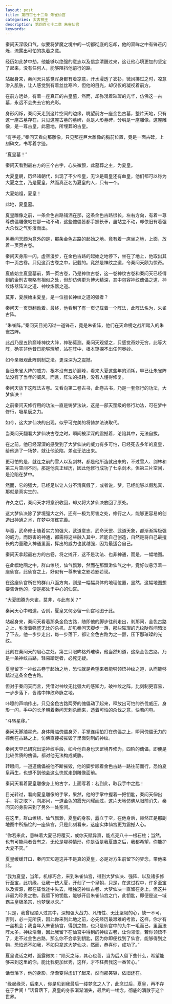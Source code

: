 ```yaml
---
layout: post
title: 第四百七十二章 朱雀仙宫
categories: 太古神王
description: 第四百七十二章 朱雀仙宫
keywords:
---
```


秦问天深吸口气，似要将梦魔之境中的一切都彻底的忘却，他的双眸之中有锋芒闪烁，流露出可怕的执着之意。

经历如此梦中劫，他能够以绝强的意志以及信念清醒过来，这让他心境更加的坚定了起来，没有任何人，能够阻挡他前行的路。

站起身来，秦问天只感觉浑身都有着凉意，汗水浸透了衣衫，微风拂过之时，凉意渗入肌肤，让人感觉到有着丝丝寒冷，但他的目光，却仅仅的凝视着前方。

在前方远处，有着一座真正的古皇墓，然而，却弥漫着璀璨的光华，仿佛这一古墓，永远不会失去它的光彩。

身形闪烁，秦问天走到这片空间的边缘，眺望前方一座金色古墓，整片天地，只有这一座古墓存在，只见这座古墓的墓碑，竟是人形墓碑，分明是一座雕像，这座雕像，是一尊古皇，此墓地，所埋葬的古皇。

“有字迹。”秦问天看向那雕像，只见那座巨大雕像的胸前位置，竟是一面古碑，上刻碑文，书写着字迹。

“夏皇墓！”

秦问天看到最右方的三个古字，心头微颤，此墓葬之主，为夏皇。

大夏皇朝，历经诸朝代，出现了不少帝皇，无论是霸皇还有血皇，他们都可以称为大夏之主，乃是夏皇，然而真正名为夏皇的人，只有一个。

大夏始祖，夏皇！

此地，夏皇墓。

夏皇雕像之前，一条金色古路铺洒在那，这条金色古路很长，左右方向，有着一尊尊傀儡雕像站在那一动不动，这些傀儡皆都手握长矛，虽站立不动，却依旧有着强大杀伐之气弥漫而出。

另秦问天颇为意外的是，那条金色古路的起始之地。竟有着一席坐之地，上面，放着一页页古卷。

秦问天身形一闪，虚空漫步，在金色古路的起始之地停下，坐在了地上，他取出其中一页古卷。只见这页古卷之中，记载的。竟然是神纹之道，令秦问天颇为惊奇。

夏族始主夏皇墓前，第一页古卷，乃是神纹古卷，这一卷神纹古卷和秦问天已经得到的金刑古卷略有相似之处，但却仿佛更为博大精深，其中包容神纹傀儡之道、神纹炼器阵法之道、神纹炼器之道。

莫非，夏族始主夏皇，是一位擅长神纹之道的强者？

秦问天一页页翻动着。最终，他看到了有一页记载着一个阵法，此阵法名为，朱雀古阵。

“朱雀阵。”秦问天目光闪过一道锋芒，竟是朱雀阵，他们在天命榜之战所踏入的朱雀古阵。

此战乃是五阶巅峰神纹大阵，神秘莫测。秦问天观望之，只感觉奇妙无穷，此等大阵，确实非他昔日能够理解，站在阵中，根本窥探不出任何奥妙。

如今亲眼观此阵刻制之法。更深深为之震撼。

当日朱雀大阵的威力，根本没有五阶巅峰，看来大夏这些年的消耗，早已让朱雀阵法没有了当年的威风，而且，阵法的损耗，没有人懂得修复。

秦问天放下这阵法古卷。又看向第二卷古书，此卷古书，乃是一套修行的功法，大梦仙决！

之前秦问天修行用的功法一直是铸梦法诀，这是一部天罡级的修行功法，可在梦中修行，吸星辰之力。

如今，这大梦仙决的出现，似乎可完美的将铸梦法诀取代。

当秦问天翻看大梦仙决古卷之时，瞬间被深深的震撼着，沦陷其中，无法自拔。

在之前，他已经深深的感受到了大梦仙决的威力有多可怕，已经死去多年的夏皇，给他造了一场梦，就让他沦陷，差点无法出来。

更可怕的是，就连之前的雪人以及剑林，都是他所造就出来的，不过雪人、剑林和第三片空间不同，那是他真正经历，因此他修行成功了七杀剑术，但第三片空间，是沦陷在梦中。

然而，它的强大，已经足以让人分不清真假了，或者说，梦，已经能够以假乱真，那就是真实生的。

许久之后，秦问天才将意识收回，却又将大梦仙决放回了原处。

这大梦仙决除了梦境强大之外，还有一极为厉害之处，修行之人，能够更容易的创造出神通之术，在梦中演练完善。

毕竟，武命修士随着实力的强大，武道意志、武命天罡、武道天象，都渐渐挥极强的威力，而厉害的神通，都需将这些融入其中，若能自己创造，自然是将自己最擅长的力量融入神通里面，挥出的威力也就越强，因为最适合自己。

秦问天拿起最右方的古卷，将之摊开，这不是功法、也非神通，而是，一幅地图。

在此幅地图之中，群山缭绕，仙气飘渺，然而在那飘渺仙气之中，竟好似悬浮着一座仙宫，此仙宫之上，好似有一尊朱雀之影若影若现。

在这座仙宫所在的群山八面方向，则是一幅幅具体的地理位置，显然，这幅地图想要告诉他的，便是那处于中心的仙宫。

“大夏图腾为朱雀，莫非，与此有关？”

秦问天心中暗道，否则，夏皇又何必留一仙宫地图于此。

站起身来，秦问天看着那条金色古路，随即他的脚步往前走出，刹那间，金色古路之上，弥漫着强盛无比的杀机，却见秦问天脚步一落，那些璀璨的光纹陡然间暗淡了下去，他一步步走出，每一步落下，都让金色古路为之一颤，压下那璀璨的光纹。

此刻在秦问天的眉心之处，第三只眼眸格外璀璨，他当然知道，这条金色古路，乃是一条神纹古路，轻易踏足者，必死无疑。

夏皇留下一神纹古卷于起始之地，恐怕就是希望来者能够领悟神纹之道，从而能够踏过这条金色古路。

但对于秦问天而言，凭借对神纹无比强大的感知力，破神纹之阵，比刻制更容易，一步步落下，皆踏中神纹命脉之地。

咔嚓的声响传出，只见金色古路两旁的傀儡动了起来，释放出可怕的杀伐威压，身形一闪，手中的长矛朝着秦问天刺杀而来，透着可怕的杀伐之意，快若闪电。

“斗转星移。”

秦问天脚踏星光，身体降临傀儡身旁，手掌连续拍打在傀儡之上，瞬间傀儡无力的摔倒在古路之上，仿佛直接被摧毁了里面刻制的神纹。

秦问天早已研究出逆神纹手段，如今他自身也天罡境界修为，四阶的傀儡，即便是比较优质的傀儡，都对他无法构成威胁。

转眼间，一道道傀儡被他不断摧毁，他的脚步顺着金色古路一路往前而行，恐怕夏皇再生，也想不到他会这么快就走到雕像面前。

秦问天看着夏皇雕像身上的古字，上面写着：若到此，取我手中之匙！

目光转过，看向夏皇雕像的手掌，果然，他的手掌中握着一把钥匙，秦问天伸出手，将之取下，刹那间，一道金色的霞光闪耀而过，这片天地仿佛从眼前消失，秦问天的身影来到了另外一处空间。

在这里，群山缭绕、仙气飘渺，夏皇的身影，矗立于空，在他身后，赫然正是那副地图中所描绘的一座仙宫，只是此刻看来，这座实体仙宫更为震撼人心。

“你若来此，意味着大夏已将覆灭，或你天赋异禀，能点亮八十一根石柱；当然，也有可能两者皆有之，无论是哪种情形，你是否是我夏族之后，我都希望，你能护大夏不灭。”

夏皇缓缓开口，秦问天知道这并不是真的夏皇，必是对方生前留下的梦念，带他来此。

“我为夏皇，当年，机缘巧合，来到朱雀仙宫，得到大梦仙决、强阵、以及诸多修行至宝，此机缘，让我一统大夏，开创了一个皇朝，只是，在这过程中，许多至宝以及资源，都在征伐途中失去，唯独这神纹古卷、大梦仙决一直留在身上，但这并非最为珍贵之物，我留下的钥匙，能够开启朱雀仙宫之门，此钥匙，即便是这一域霸主皇极圣宗，也梦寐以求。”

“只是，我曾经踏入过其中，深知强大战力、凡悟性、无比坚韧的心，缺一不可，否则，必一无所获，因此你来到此地之前，必先经历最艰难的考验，这样，你才有一丝机会；我当年入朱雀仙宫，得到之物，也只是仙宫中的九牛一毛而已，里面法阵太多，神纹浩瀚，因此我留下在仙宫中得到的神纹古卷，让你领悟，若你领悟不了，走不过金色古路，那么你不会拿到钥匙，因为你即便找到了仙宫，能够得到之物，恐怕还不如我，不如只拿这大梦仙决，然而，恭喜你，成功了。”

夏皇说话之时，面露微笑：“陨灭之际，其心也善，当为后人留下些什么，希望能够来到这里的你，能比我更加优秀，这样，才不枉费我这一番苦心。”

话音落下，他的身影，渐渐变得虚幻了起来，然而那笑容，依旧还在。

“缘起缘灭，后来人，你是见到我最后一缕梦念之人了，此念过后，夏皇，再不存在于世间！”话音落下，夏皇的身影渐渐消失，最后的一缕念，彻底的消散于这个世界。
